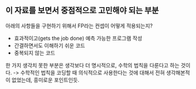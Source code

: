 ## 이 자료를 보면서 중점적으로 고민해야 되는 부분

아래의 사항들을 구현하기 위해서 FP라는 컨셉이 어떻게 적용되는지?

- 효과적이고(gets the job done) 예측 가능한 프로그램 작성
- 간결하면서도 이해하기 쉬운 코드
- 중복되지 않는 코드

한 가지 생각치 못한 부분은 생각보다 더 명시적으로, 수학의 법칙을 다룬다고 하는 것이다.
-> 수학적인 법칙을 코딩할 때 의식적으로 사용한다는 것에 대해서 전혀 생각해본적이 없었는데, 흥미로운 포인트인듯.
